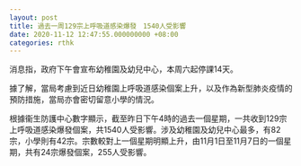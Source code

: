 ```yaml
---
layout: post
title: 過去一周129宗上呼吸道感染爆發　1540人受影響
date: 2020-11-12 12:47:55.000000000 +08:00
categories: rthk
---
```


消息指，政府下午會宣布幼稚園及幼兒中心，本周六起停課14天。

據了解，當局考慮到近日幼稚園上呼吸道感染個案上升，以及作為新型肺炎疫情的預防措施，當局亦會密切留意小學的情況。

根據衞生防護中心數字顯示，截至昨日下午4時的過去一個星期，一共收到129宗上呼吸道感染爆發個案，共1540人受影響。涉及幼稚園及幼兒中心最多，有82宗，小學則有42宗。宗數較對上一個星期明顯上升，由11月1日至11月7日的一個星期，共有24宗爆發個案，255人受影響。
